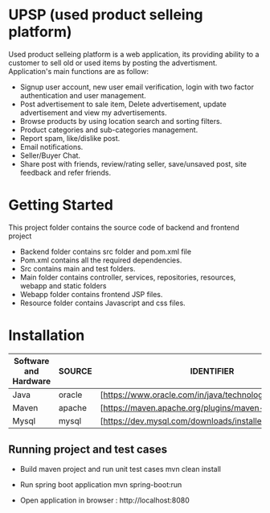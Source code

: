 # UPSP (used product selleing platform)
 
Used product selleing platform is a web application, its providing ability to a customer to sell old or used items by posting the advertisment. Application's main functions are as follow: 

- Signup user account, new user email verification, login with two factor authentication and user management. 
- Post advertisement to sale item, Delete advertisement, update advertisement and view my advertisements.
- Browse products by using location search and sorting filters. 
- Product categories and sub-categories management.
- Report spam, like/dislike post.
- Email notifications.
- Seller/Buyer Chat.
- Share post with friends, review/rating seller, save/unsaved post, site feedback and refer friends.


# Getting Started
This project folder contains the source code of backend and frontend project
- Backend folder contains src folder and pom.xml file
- Pom.xml contains all the required dependencies. 
- Src contains main and test folders. 
- Main folder contains controller, services, repositories, resources, webapp and static folders
- Webapp folder contains frontend JSP files.
- Resource folder contains Javascript and css files. 


# Installation

| **Software and Hardware** | **SOURCE** | **IDENTIFIER** |
| --- | --- | --- |
| Java | oracle | [https://www.oracle.com/in/java/technologies/downloads/] |
| Maven | apache | [https://maven.apache.org/plugins/maven-install-plugin/] |
| Mysql | mysql | [https://dev.mysql.com/downloads/installer/] || Spring tool Suite | Spring.io | [https://spring.io/tools] |


## Running project and test cases
- Build maven project and run unit test cases 
mvn clean install

- Run spring boot application
mvn spring-boot:run

- Open application in browser : http://localhost:8080

